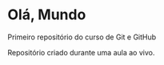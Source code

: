 # Olá, Mundo
 Primeiro repositório do curso de Git e GitHub

Repositório criado durante uma aula ao vivo.